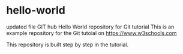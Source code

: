 # hello-world
updated file
GIT hub
Hello World repository for Git tutorial
This is an example repository for the Git tutoial on https://www.w3schools.com

This repository is built step by step in the tutorial.
